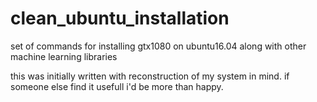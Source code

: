 # clean_ubuntu_installation
set of commands for installing gtx1080 on ubuntu16.04 along with other machine learning libraries

this was initially written with reconstruction of my system in mind.
if someone else find it usefull i'd be more than happy.
